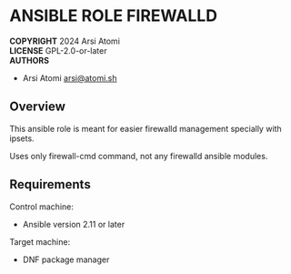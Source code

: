 ANSIBLE ROLE FIREWALLD
======================

**COPYRIGHT** 2024 Arsi Atomi  
**LICENSE** GPL-2.0-or-later  
**AUTHORS**

- Arsi Atomi <arsi@atomi.sh>

Overview
--------

This ansible role is meant for easier firewalld management specially with ipsets.

Uses only firewall-cmd command, not any firewalld ansible modules.

Requirements
------------

Control machine:
- Ansible version 2.11 or later

Target machine:
- DNF package manager

